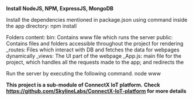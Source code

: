 **Install NodeJS, NPM, ExpressJS, MongoDB**

Install the dependencies mentioned in package.json using command inside the app directory:
npm install

Folders content:
bin: Contains www file which runs the server
public: Contains files and folders accessible throughout the project for rendering
_routes: Files which interact with DB and fetches the data for webpages dynamically
_views: The UI part of the webpage
_App.js: main file for the project, which handles all the requests made to the app; and redirects the 

Run the server by executing the following command.
node www

**This project is a sub-module of ConnectX IoT platform.**
**Check https://github.com/SkylineLabs/ConnectX-IoT-platform for more details**
